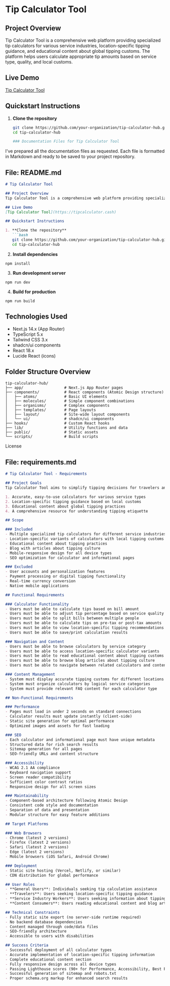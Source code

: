 # Tip Calculator Tool

## Project Overview
Tip Calculator Tool is a comprehensive web platform providing specialized tip calculators for various service industries, location-specific tipping guidance, and educational content about global tipping customs. The platform helps users calculate appropriate tip amounts based on service type, quality, and local customs.

## Live Demo
[Tip Calculator Tool](https://tipcalculator.cash)

## Quickstart Instructions

1. **Clone the repository**
   ```bash
   git clone https://github.com/your-organization/tip-calculator-hub.git
   cd tip-calculator-hub

   ### Documentation Files for Tip Calculator Tool

I've prepared all the documentation files as requested. Each file is formatted in Markdown and ready to be saved to your project repository.

## File: README.md

```markdown
# Tip Calculator Tool

## Project Overview
Tip Calculator Tool is a comprehensive web platform providing specialized tip calculators for various service industries, location-specific tipping guidance, and educational content about global tipping customs. The platform helps users calculate appropriate tip amounts based on service type, quality, and local customs.

## Live Demo
[Tip Calculator Tool](https://tipcalculator.cash)

## Quickstart Instructions

1. **Clone the repository**
   ```bash
   git clone https://github.com/your-organization/tip-calculator-hub.git
   cd tip-calculator-hub
```

2. **Install dependencies**

```shellscript
npm install
```


3. **Run development server**

```shellscript
npm run dev
```


4. **Build for production**

```shellscript
npm run build
```




## Technologies Used

- Next.js 14.x (App Router)
- TypeScript 5.x
- Tailwind CSS 3.x
- shadcn/ui components
- React 18.x
- Lucide React (icons)


## Folder Structure Overview

```plaintext
tip-calculator-hub/
├── app/                  # Next.js App Router pages
├── components/           # React components (Atomic Design structure)
│   ├── atoms/            # Basic UI elements
│   ├── molecules/        # Simple component combinations
│   ├── organisms/        # Complex components
│   ├── templates/        # Page layouts
│   ├── layout/           # Site-wide layout components
│   └── ui/               # shadcn/ui components
├── hooks/                # Custom React hooks
├── lib/                  # Utility functions and data
├── public/               # Static assets
└── scripts/              # Build scripts
```

License


## File: requirements.md

```markdown
# Tip Calculator Tool - Requirements

## Project Goals
Tip Calculator Tool aims to simplify tipping decisions for travelers and service industry customers worldwide by providing:

1. Accurate, easy-to-use calculators for various service types
2. Location-specific tipping guidance based on local customs
3. Educational content about global tipping practices
4. A comprehensive resource for understanding tipping etiquette

## Scope

### Included
- Multiple specialized tip calculators for different service industries
- Location-specific variants of calculators with local tipping customs
- Educational content about tipping practices
- Blog with articles about tipping culture
- Mobile-responsive design for all device types
- SEO optimization for calculator and informational pages

### Excluded
- User accounts and personalization features
- Payment processing or digital tipping functionality
- Real-time currency conversion
- Native mobile applications

## Functional Requirements

### Calculator Functionality
- Users must be able to calculate tips based on bill amount
- Users must be able to adjust tip percentage based on service quality
- Users must be able to split bills between multiple people
- Users must be able to calculate tips on pre-tax or post-tax amounts
- Users must be able to view location-specific tipping recommendations
- Users must be able to save/print calculation results

### Navigation and Content
- Users must be able to browse calculators by service category
- Users must be able to access location-specific calculator variants
- Users must be able to read educational content about tipping customs
- Users must be able to browse blog articles about tipping culture
- Users must be able to navigate between related calculators and content

### Content Management
- System must display accurate tipping customs for different locations
- System must organize calculators by logical service categories
- System must provide relevant FAQ content for each calculator type

## Non-Functional Requirements

### Performance
- Pages must load in under 2 seconds on standard connections
- Calculator results must update instantly (client-side)
- Static site generation for optimal performance
- Optimized images and assets for fast loading

### SEO
- Each calculator and informational page must have unique metadata
- Structured data for rich search results
- Sitemap generation for all pages
- SEO-friendly URLs and content structure

### Accessibility
- WCAG 2.1 AA compliance
- Keyboard navigation support
- Screen reader compatibility
- Sufficient color contrast ratios
- Responsive design for all screen sizes

### Maintainability
- Component-based architecture following Atomic Design
- Consistent code style and documentation
- Separation of data and presentation
- Modular structure for easy feature additions

## Target Platforms

### Web Browsers
- Chrome (latest 2 versions)
- Firefox (latest 2 versions)
- Safari (latest 2 versions)
- Edge (latest 2 versions)
- Mobile browsers (iOS Safari, Android Chrome)

### Deployment
- Static site hosting (Vercel, Netlify, or similar)
- CDN distribution for global performance

## User Roles
- **General Users**: Individuals seeking tip calculation assistance
- **Travelers**: Users seeking location-specific tipping guidance
- **Service Industry Workers**: Users seeking information about tipping norms
- **Content Consumers**: Users reading educational content and blog articles

## Technical Constraints
- Fully static site export (no server-side runtime required)
- No backend database dependencies
- Content managed through code/data files
- SEO-friendly architecture
- Accessible to users with disabilities

## Success Criteria
- Successful deployment of all calculator types
- Accurate implementation of location-specific tipping information
- Complete educational content section
- Fully responsive design across all device types
- Passing Lighthouse scores (90+ for Performance, Accessibility, Best Practices, SEO)
- Successful generation of sitemap and robots.txt
- Proper schema.org markup for enhanced search results